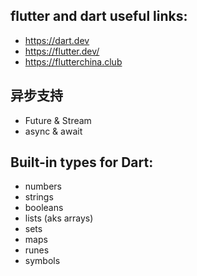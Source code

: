 
## flutter and dart useful links:
- https://dart.dev
- https://flutter.dev/
- https://flutterchina.club

## 异步支持

- Future & Stream
- async & await

## Built-in types for Dart:

- numbers
- strings
- booleans
- lists (aks arrays)
- sets
- maps
- runes
- symbols




